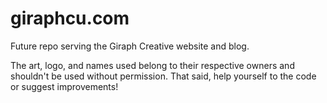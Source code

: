 # giraphcu.com

Future repo serving the Giraph Creative website and blog.

The art, logo, and names used belong to their respective owners and shouldn't be used without permission. That said, help yourself to the code or suggest improvements!

